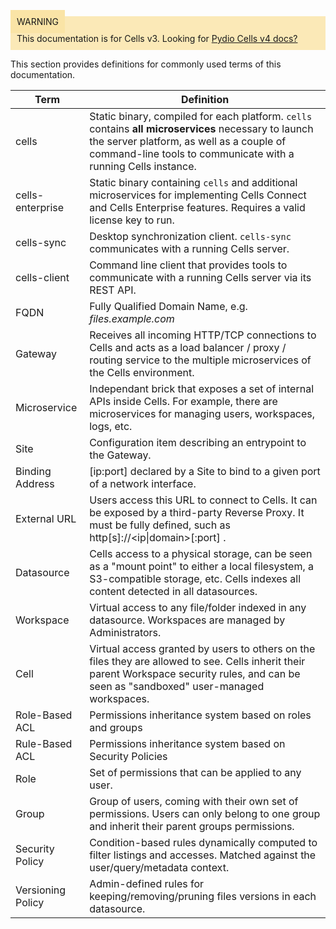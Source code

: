 
<div style="background-color: #fbe9b7;font-size: 14px;">
<span style="background-color: #fae4a6;padding: 10px;">WARNING</span>
<span style="padding: 10px;display: inline-block;">This documentation is for Cells v3. Looking for <a href="https://pydio.com/en/docs/cells/v4/quick-start">Pydio Cells v4 docs?</a></span>
</div>

This section provides definitions for commonly used terms of this documentation.

| Term  | Definition  |
|---|---|
|cells| Static binary, compiled for each platform. `cells` contains **all microservices** necessary to launch the server platform, as well as a couple of command-line tools to communicate with a running Cells instance. |
|cells-enterprise| Static binary containing `cells` and additional microservices for implementing Cells Connect and Cells Enterprise features. Requires a valid license key to run. |
|cells-sync| Desktop synchronization client. `cells-sync` communicates with a running Cells server. |
|cells-client| Command line client that provides tools to communicate with a running Cells server via its REST API. |
|FQDN| Fully Qualified Domain Name, e.g. _files.example.com_ |
|Gateway | Receives all incoming HTTP/TCP connections to Cells and acts as a load balancer / proxy / routing service to the multiple microservices of the Cells environment. |
|Microservice | Independant brick that exposes a set of internal APIs inside Cells. For example, there are microservices for managing users, workspaces, logs, etc.   |
|Site | Configuration item describing an entrypoint to the Gateway. |
|Binding Address  | [ip:port] declared by a Site to bind to a given port of a network interface.|
|External URL | Users access this URL to connect to Cells. It can be exposed by a third-party Reverse Proxy. It must be fully defined, such as http[s]://&lt;ip&#124;domain&gt;[:port] . |
|Datasource | Cells access to a physical storage, can be seen as a "mount point" to either a local filesystem, a S3-compatible storage, etc. Cells indexes all content detected in all datasources. |
|Workspace | Virtual access to any file/folder indexed in any datasource. Workspaces are managed by Administrators. |
|Cell | Virtual access granted by users to others on the files they are allowed to see. Cells inherit their parent Workspace security rules, and can be seen as "sandboxed" user-managed workspaces. |
|Role-Based ACL | Permissions inheritance system based on roles and groups  |
|Rule-Based ACL | Permissions inheritance system based on Security Policies  |
|Role | Set of permissions that can be applied to any user.  |
|Group | Group of users, coming with their own set of permissions. Users can only belong to one group and inherit their parent groups permissions. |
|Security Policy | Condition-based rules dynamically computed to filter listings and accesses. Matched against the user/query/metadata context. |  
|Versioning Policy | Admin-defined rules for keeping/removing/pruning files versions in each datasource.  |
